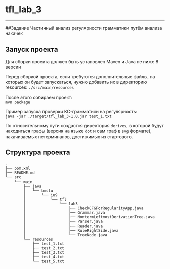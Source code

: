 # tfl_lab_3

___
##Задание
Частичный анализ регулярности грамматики путём анализа накачек
## Запуск проекта
Для сборки проекта должен быть установлен Maven и Java не ниже 8 версии

Перед сборкой проекта, если требуются дополнительные файлы, на которых он будет запускаться, нужно добавить их в директорию resources: `./src/main/resources`

После этого собираем проект:  
`mvn package`

Пример запуска проверки КС-грамматики на регулярность:  
`java -jar ./target/tfl_lab_3-1.0.jar test_1.txt`  

По относительному пути создастся директория `derives`, в которой будут находиться графы (версия на языке `dot` и сам граф в `svg` формате), накачиваемых нетерминалов, достижимых из стартового.

## Структура проекта

```
.
├── pom.xml
├── README.md
└── src
    └── main
        ├── java
        │   └── bmstu
        │       └── iu9
        │           └── tfl
        │               └── lab3
        │                   ├── CheckCFGForRegularityApp.java
        │                   ├── Grammar.java
        │                   ├── NontermLeftmostDerivationTree.java
        │                   ├── Parser.java
        │                   ├── Reader.java
        │                   ├── RuleRightSide.java
        │                   └── TreeNode.java
        └── resources
            ├── test_1.txt
            ├── test_2.txt
            ├── test_3.txt
            ├── test_4.txt
            └── test_5.txt

```